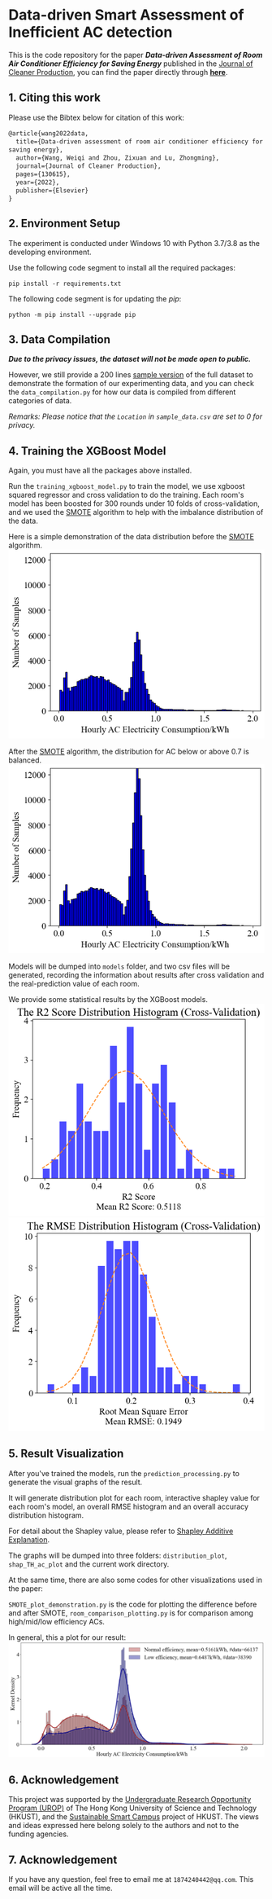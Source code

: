 # Data-driven Smart Assessment of Inefficient AC detection

This is the code repository for the paper ***Data-driven Assessment of Room Air Conditioner Efficiency for Saving
Energy*** published in
the [Journal of Cleaner Production](https://www.journals.elsevier.com/journal-of-cleaner-production), you can find the
paper directly through **[here](https://doi.org/10.1016/j.jclepro.2022.130615)**.

## 1. Citing this work

Please use the Bibtex below for citation of this work:

```
@article{wang2022data,
  title={Data-driven assessment of room air conditioner efficiency for saving energy},
  author={Wang, Weiqi and Zhou, Zixuan and Lu, Zhongming},
  journal={Journal of Cleaner Production},
  pages={130615},
  year={2022},
  publisher={Elsevier}
}
```

## 2. Environment Setup

The experiment is conducted under Windows 10 with Python 3.7/3.8 as the developing environment.

Use the following code segment to install all the required packages:

```commandline
pip install -r requirements.txt
```

The following code segment is for updating the *pip*:

```commandline
python -m pip install --upgrade pip
```

## 3. Data Compilation

***Due to the privacy issues, the dataset will not be made open to public.***

However, we still provide a 200
lines [sample version](https://github.com/MighTy-Weaver/Inefficient-AC-detection/blob/main/demo/sample_data.csv) of the
full dataset to demonstrate the formation of our experimenting data, and you can check the `data_compilation.py` for how
our data is compiled from different categories of data.

*Remarks: Please notice that the `Location` in `sample_data.csv` are set to 0 for privacy.*

## 4. Training the XGBoost Model

Again, you must have all the packages above installed.

Run the `training_xgboost_model.py` to train the model, we use xgboost squared regressor and cross validation to do the
training. Each room's model has been boosted for 300 rounds under 10 folds of cross-validation, and we used
the [SMOTE](https://doi.org/10.1613/jair.953) algorithm to help with the imbalance distribution of the data.

Here is a simple demonstration of the data distribution before the [SMOTE](https://doi.org/10.1613/jair.953) algorithm.
![SMOTE_before](demo/SMOTE_Before.png)

After the [SMOTE](https://doi.org/10.1613/jair.953) algorithm, the distribution for AC below or above 0.7 is balanced.
![SMOTE_after](demo/SMOTE_After.png)

Models will be dumped into `models` folder, and two csv files will be generated, recording the information about results
after cross validation and the real-prediction value of each room.

We provide some statistical results by the XGBoost models.
![R2 Score Distribution Histogram](demo/R2_Dis.png)
![RMSE Distribution Histogram](demo/RMSE_Dis.png)

## 5. Result Visualization

After you've trained the models, run the `prediction_processing.py` to generate the visual graphs of the result.

It will generate distribution plot for each room, interactive shapley value for each room's model, an overall RMSE
histogram and an overall accuracy distribution histogram.

For detail about the Shapley value, please refer to [Shapley Additive Explanation](https://github.com/slundberg/shap).

The graphs will be dumped into three folders: `distribution_plot`, `shap_TH_ac_plot` and the current work directory.

At the same time, there are also some codes for other visualizations used in the paper:

`SMOTE_plot_demonstration.py` is the code for plotting the difference before and after
SMOTE, `room_comparison_plotting.py` is for comparison among high/mid/low efficiency ACs.

In general, this a plot for our result:
![Room Graph](demo/room_comparison.png)

## 6. Acknowledgement

This project was supported by the [Undergraduate Research Opportunity Program (UROP)](https://urop.ust.hk/) of The Hong
Kong University of Science and Technology (HKUST), and the [Sustainable Smart Campus](https://ssc.hkust.edu.hk/) project
of HKUST. The views and ideas expressed here belong solely to the authors and not to the funding agencies.

## 7. Acknowledgement

If you have any question, feel free to email me at `1874240442@qq.com`. This email will be active all the time. 